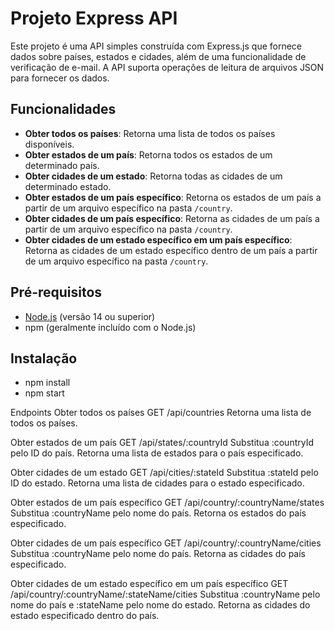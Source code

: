 # Projeto Express API

Este projeto é uma API simples construída com Express.js que fornece dados sobre países, estados e cidades, além de uma funcionalidade de verificação de e-mail. A API suporta operações de leitura de arquivos JSON para fornecer os dados.

## Funcionalidades

- **Obter todos os países**: Retorna uma lista de todos os países disponíveis.
- **Obter estados de um país**: Retorna todos os estados de um determinado país.
- **Obter cidades de um estado**: Retorna todas as cidades de um determinado estado.
- **Obter estados de um país específico**: Retorna os estados de um país a partir de um arquivo específico na pasta `/country`.
- **Obter cidades de um país específico**: Retorna as cidades de um país a partir de um arquivo específico na pasta `/country`.
- **Obter cidades de um estado específico em um país específico**: Retorna as cidades de um estado específico dentro de um país a partir de um arquivo específico na pasta `/country`.

## Pré-requisitos

- [Node.js](https://nodejs.org/) (versão 14 ou superior)
- npm (geralmente incluído com o Node.js)

## Instalação

- npm install
- npm start

Endpoints
Obter todos os países
GET /api/countries
Retorna uma lista de todos os países.

Obter estados de um país
GET /api/states/:countryId
Substitua :countryId pelo ID do país.
Retorna uma lista de estados para o país especificado.

Obter cidades de um estado
GET /api/cities/:stateId
Substitua :stateId pelo ID do estado.
Retorna uma lista de cidades para o estado especificado.

Obter estados de um país específico
GET /api/country/:countryName/states
Substitua :countryName pelo nome do país.
Retorna os estados do país especificado.

Obter cidades de um país específico
GET /api/country/:countryName/cities
Substitua :countryName pelo nome do país.
Retorna as cidades do país especificado.

Obter cidades de um estado específico em um país específico
GET /api/country/:countryName/:stateName/cities
Substitua :countryName pelo nome do país e :stateName pelo nome do estado.
Retorna as cidades do estado especificado dentro do país.
